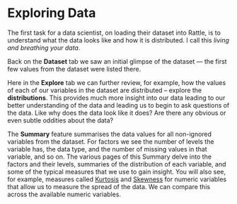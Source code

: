 # Exploring Data

The first task for a data scientist, on loading their dataset into
Rattle, is to understand what the data looks like and how it is
distributed. I call this *living and breathing your data*.

Back on the **Dataset** tab we saw an initial glimpse of the dataset
&mdash; the first few values from the dataset were listed there.

Here in the **Explore** tab we can further review, for example, how
the values of each of our variables in the dataset are distributed
&ndash; explore the **distributions**. This provides much more insight
into our data leading to our better understanding of the data and
leading us to begin to ask questions of the data. Like why does the
data look like it does? Are there any obvious or even subtle oddities
about the data?

The **Summary** feature summarises the data values for all non-ignored
variables from the dataset. For factors we see the number of levels
the variable has, the data type, and the number of missing values in
that variable, and so on.  The various pages of this Summary delve
into the factors and their levels, summaries of the distribution of
each variable, and some of the typical measures that we use to gain
insight. You will also see, for example, measures called
[Kurtosis](https://en.wikipedia.org/wiki/Kurtosis) and
[Skewness](https://en.wikipedia.org/wiki/Skewness) for numeric
variables that allow us to measure the spread of the data. We can
compare this across the available numeric variables.

> 


